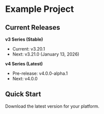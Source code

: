 # Example Project

## Current Releases

**v3 Series (Stable)**
- Current: v3.20.1
- Next: v3.21.0 (January 13, 2026)

**v4 Series (Latest)**
- Pre-release: v4.0.0-alpha.1
- Next: v4.0.0

## Quick Start

Download the latest version for your platform.
